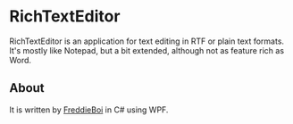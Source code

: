 RichTextEditor
===========
RichTextEditor is an application for text editing in RTF or plain text formats. It's mostly like Notepad, but a bit extended, although not as feature rich as Word.

About
-----
It is written by [FreddieBoi](https://github.com/FreddieBoi "FreddieBoi on github") in C# using WPF.
